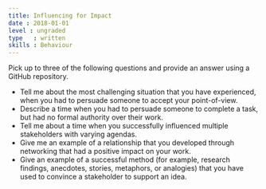 ```yaml
---
title: Influencing for Impact
date : 2018-01-01
level : ungraded
type   : written
skills : Behaviour
---
```

Pick up to three of the following questions and provide an answer using a GitHub repository.

- Tell me about the most challenging situation that you have experienced, when you had to persuade someone to accept your point-of-view.
- Describe a time when you had to persuade someone to complete a task, but had no formal authority over their work.
- Tell me about a time when you successfully influenced multiple stakeholders with varying agendas.
- Give me an example of a relationship that you developed through networking that had a positive impact on your work.
- Give an example of a successful method (for example, research findings, anecdotes, stories, metaphors, or analogies) that you have used to convince a stakeholder to support an idea.
